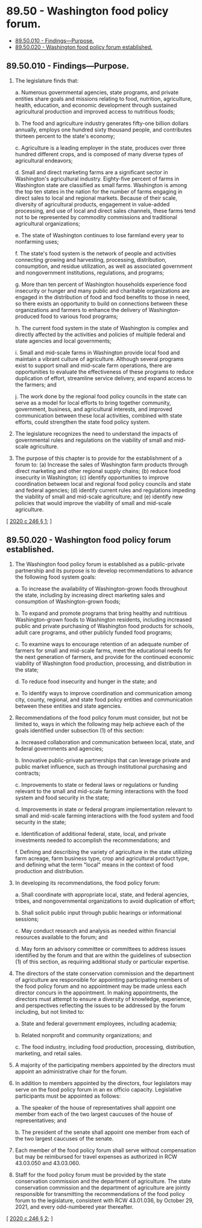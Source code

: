 # 89.50 - Washington food policy forum.
* [89.50.010 - Findings—Purpose.](#8950010---findingspurpose)
* [89.50.020 - Washington food policy forum established.](#8950020---washington-food-policy-forum-established)
## 89.50.010 - Findings—Purpose.
1. The legislature finds that:

    a. Numerous governmental agencies, state programs, and private entities share goals and missions relating to food, nutrition, agriculture, health, education, and economic development through sustained agricultural production and improved access to nutritious foods;

    b. The food and agriculture industry generates fifty-one billion dollars annually, employs one hundred sixty thousand people, and contributes thirteen percent to the state's economy;

    c. Agriculture is a leading employer in the state, produces over three hundred different crops, and is composed of many diverse types of agricultural endeavors;

    d. Small and direct marketing farms are a significant sector in Washington's agricultural industry. Eighty-five percent of farms in Washington state are classified as small farms. Washington is among the top ten states in the nation for the number of farms engaging in direct sales to local and regional markets. Because of their scale, diversity of agricultural products, engagement in value-added processing, and use of local and direct sales channels, these farms tend not to be represented by commodity commissions and traditional agricultural organizations;

    e. The state of Washington continues to lose farmland every year to nonfarming uses;

    f. The state's food system is the network of people and activities connecting growing and harvesting, processing, distribution, consumption, and residue utilization, as well as associated government and nongovernment institutions, regulations, and programs;

    g. More than ten percent of Washington households experience food insecurity or hunger and many public and charitable organizations are engaged in the distribution of food and food benefits to those in need, so there exists an opportunity to build on connections between these organizations and farmers to enhance the delivery of Washington-produced food to various food programs;

    h. The current food system in the state of Washington is complex and directly affected by the activities and policies of multiple federal and state agencies and local governments;

    i. Small and mid-scale farms in Washington provide local food and maintain a vibrant culture of agriculture. Although several programs exist to support small and mid-scale farm operations, there are opportunities to evaluate the effectiveness of these programs to reduce duplication of effort, streamline service delivery, and expand access to the farmers; and

    j. The work done by the regional food policy councils in the state can serve as a model for local efforts to bring together community, government, business, and agricultural interests, and improved communication between these local activities, combined with state efforts, could strengthen the state food policy system.

2. The legislature recognizes the need to understand the impacts of governmental rules and regulations on the viability of small and mid-scale agriculture.

3. The purpose of this chapter is to provide for the establishment of a forum to: (a) Increase the sales of Washington farm products through direct marketing and other regional supply chains; (b) reduce food insecurity in Washington; (c) identify opportunities to improve coordination between local and regional food policy councils and state and federal agencies; (d) identify current rules and regulations impeding the viability of small and mid-scale agriculture; and (e) identify new policies that would improve the viability of small and mid-scale agriculture.

\[ [2020 c 246 § 1](http://lawfilesext.leg.wa.gov/biennium/2019-20/Pdf/Bills/Session%20Laws/Senate/6091-S.SL.pdf?cite=2020%20c%20246%20§%201); \]

## 89.50.020 - Washington food policy forum established.
1. The Washington food policy forum is established as a public-private partnership and its purpose is to develop recommendations to advance the following food system goals:

    a. To increase the availability of Washington-grown foods throughout the state, including by increasing direct marketing sales and consumption of Washington-grown foods;

    b. To expand and promote programs that bring healthy and nutritious Washington-grown foods to Washington residents, including increased public and private purchasing of Washington food products for schools, adult care programs, and other publicly funded food programs;

    c. To examine ways to encourage retention of an adequate number of farmers for small and mid-scale farms, meet the educational needs for the next generation of farmers, and provide for the continued economic viability of Washington food production, processing, and distribution in the state;

    d. To reduce food insecurity and hunger in the state; and

    e. To identify ways to improve coordination and communication among city, county, regional, and state food policy entities and communication between these entities and state agencies.

2. Recommendations of the food policy forum must consider, but not be limited to, ways in which the following may help achieve each of the goals identified under subsection (1) of this section:

    a. Increased collaboration and communication between local, state, and federal governments and agencies;

    b. Innovative public-private partnerships that can leverage private and public market influence, such as through institutional purchasing and contracts;

    c. Improvements to state or federal laws or regulations or funding relevant to the small and mid-scale farming interactions with the food system and food security in the state;

    d. Improvements in state or federal program implementation relevant to small and mid-scale farming interactions with the food system and food security in the state;

    e. Identification of additional federal, state, local, and private investments needed to accomplish the recommendations; and

    f. Defining and describing the variety of agriculture in the state utilizing farm acreage, farm business type, crop and agricultural product type, and defining what the term "local" means in the context of food production and distribution.

3. In developing its recommendations, the food policy forum:

    a. Shall coordinate with appropriate local, state, and federal agencies, tribes, and nongovernmental organizations to avoid duplication of effort;

    b. Shall solicit public input through public hearings or informational sessions;

    c. May conduct research and analysis as needed within financial resources available to the forum; and

    d. May form an advisory committee or committees to address issues identified by the forum and that are within the guidelines of subsection (1) of this section, as requiring additional study or particular expertise.

4. The directors of the state conservation commission and the department of agriculture are responsible for appointing participating members of the food policy forum and no appointment may be made unless each director concurs in the appointment. In making appointments, the directors must attempt to ensure a diversity of knowledge, experience, and perspectives reflecting the issues to be addressed by the forum including, but not limited to:

    a. State and federal government employees, including academia;

    b. Related nonprofit and community organizations; and

    c. The food industry, including food production, processing, distribution, marketing, and retail sales.

5. A majority of the participating members appointed by the directors must appoint an administrative chair for the forum.

6. In addition to members appointed by the directors, four legislators may serve on the food policy forum in an ex officio capacity. Legislative participants must be appointed as follows:

    a. The speaker of the house of representatives shall appoint one member from each of the two largest caucuses of the house of representatives; and

    b. The president of the senate shall appoint one member from each of the two largest caucuses of the senate.

7. Each member of the food policy forum shall serve without compensation but may be reimbursed for travel expenses as authorized in RCW 43.03.050 and 43.03.060.

8. Staff for the food policy forum must be provided by the state conservation commission and the department of agriculture. The state conservation commission and the department of agriculture are jointly responsible for transmitting the recommendations of the food policy forum to the legislature, consistent with RCW 43.01.036, by October 29, 2021, and every odd-numbered year thereafter.

\[ [2020 c 246 § 2](http://lawfilesext.leg.wa.gov/biennium/2019-20/Pdf/Bills/Session%20Laws/Senate/6091-S.SL.pdf?cite=2020%20c%20246%20§%202); \]

